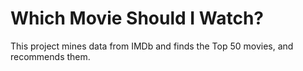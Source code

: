 # Which Movie Should I Watch?
This project mines data from IMDb and finds the Top 50 movies, and recommends them.
